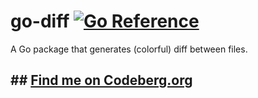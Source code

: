 # go-diff [![Go Reference](https://pkg.go.dev/badge/codeberg.org/h7c/go-diff.svg)](https://pkg.go.dev/codeberg.org/h7c/go-diff)

A Go package that generates (colorful) diff between files.

## ## [Find me on Codeberg.org](https://codeberg.org/h7c/go-diff)
